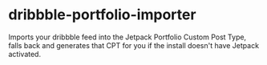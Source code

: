dribbble-portfolio-importer
===========================

Imports your dribbble feed into the Jetpack Portfolio Custom Post Type, falls back and generates that CPT for you if the install doesn't have Jetpack activated.
